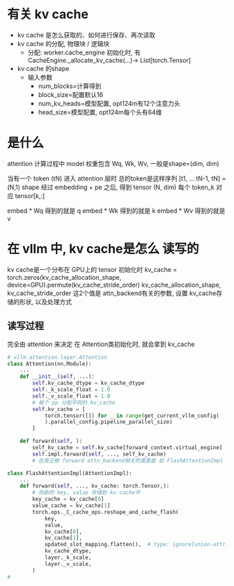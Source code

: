 # 有关 kv cache
- kv cache 是怎么获取的、如何进行保存、再次读取 
- kv cache 的分配, 物理块 / 逻辑块
	- 分配: worker.cache_engine 初始化时, 有 CacheEngine._allocate_kv_cache(...)-> List[torch.Tensor]
- kv cache 的shape
	- 输入参数
		- num_blocks=计算得到
		- block_size=配置默认16
		- num_kv_heads=模型配置, opt124m有12个注意力头
		- head_size=模型配置, opt124m每个头有64维

# 是什么 
attention 计算过程中
model 权重包含 Wq, Wk, Wv, 一般是shape=(dim, dim)

当有一个 token (tN) 进入 attention 层时
总的token是这样序列 [t1, ... tN-1, tN] = (N,1) shape
经过 embedding + pe 之后, 得到 tensor (N, dim)
每个 token_k 对应 tensor[k,:]

embed * Wq 得到的就是 q
embed * Wk 得到的就是 k
embed * Wv 得到的就是 v

# 在 vllm 中, kv cache是怎么 读写的

kv cache是一个分布在 GPU上的 tensor
初始化时 kv_cache = torch.zeros(kv_cache_allocation_shape, device=GPU).permute(kv_cache_stride_order)
kv_cache_allocation_shape, kv_cache_stride_order
这2个值是 attn_backend有关的参数, 设置 kv_cache存储的形状, 以及处理方式

## 读写过程
完全由 attention 来决定
在 Attention类初始化时, 就会拿到 kv_cache


```python
# vllm.attention.layer.Attention
class Attention(nn.Module):
	...
	def __init__(self, ...):
		self.kv_cache_dtype = kv_cache_dtype
		self._k_scale_float = 1.0
        self._v_scale_float = 1.0
		# 每个 pp 分配不同的 kv_cache
        self.kv_cache = [
            torch.tensor([]) for _ in range(get_current_vllm_config(
            ).parallel_config.pipeline_parallel_size)
        ]

	def forward(self, ):
		self_kv_cache = self.kv_cache[forward_context.virtual_engine]
		self.impl.forward(self, ..., self_kv_cache)
		# 在真正做 forward attn_backend相关的类里面 如 FlashAttentionImpl

class FlashAttentionImpl(AttentionImpl):
	...
	def forward(self, ..., kv_cache: torch.Tensor,):
		# 将新的 key, value 存储到 kv-cache中
		key_cache = kv_cache[0]
		value_cache = kv_cache[1]
		torch.ops._C_cache_ops.reshape_and_cache_flash( 
			key,
			value,
			kv_cache[0],
			kv_cache[1],
			updated_slot_mapping.flatten(),  # type: ignore[union-attr]
			kv_cache_dtype,
			layer._k_scale,
			layer._v_scale,
		)
#
```

